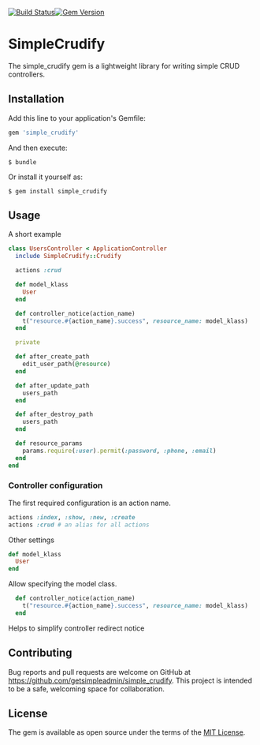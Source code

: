[![Build Status](https://secure.travis-ci.org/getsimpleadmin/simple_crudify.svg?branch=master)](http://travis-ci.org/getsimpleadmin/simple_crudify)[![Gem Version](https://badge.fury.io/rb/simple_crudify.svg)](https://rubygems.org/gems/simple_crudify)
# SimpleCrudify

The simple_crudify gem is a lightweight library for writing simple CRUD controllers.

## Installation

Add this line to your application's Gemfile:

```ruby
gem 'simple_crudify'
```

And then execute:

    $ bundle

Or install it yourself as:

    $ gem install simple_crudify

## Usage

A short example

```ruby
class UsersController < ApplicationController
  include SimpleCrudify::Crudify

  actions :crud

  def model_klass
    User
  end

  def controller_notice(action_name)
    t("resource.#{action_name}.success", resource_name: model_klass)
  end

  private

  def after_create_path
    edit_user_path(@resource)
  end

  def after_update_path
    users_path
  end

  def after_destroy_path
    users_path
  end

  def resource_params
    params.require(:user).permit(:password, :phone, :email)
  end
end
```

### Controller configuration

The first required configuration is an action name.

```ruby
actions :index, :show, :new, :create
actions :crud # an alias for all actions
```

Other settings

```ruby
def model_klass
  User
end
```

Allow specifying the model class.

```ruby
  def controller_notice(action_name)
    t("resource.#{action_name}.success", resource_name: model_klass)
  end
```

Helps to simplify controller redirect notice

## Contributing

Bug reports and pull requests are welcome on GitHub at https://github.com/getsimpleadmin/simple_crudify. This project is intended to be a safe, welcoming space for collaboration.


## License

The gem is available as open source under the terms of the [MIT License](http://opensource.org/licenses/MIT).
